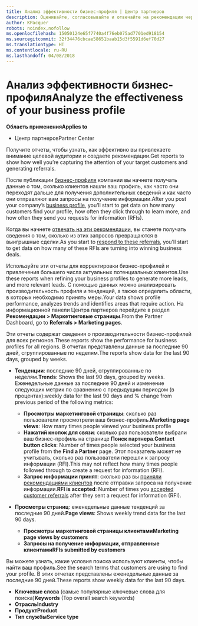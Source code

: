 ```yaml
---
title: Анализ эффективности бизнес-профиля | Центр партнеров
description: Оценивайте, согласовывайте и отвечайте на рекомендации через Центр партнеров.
author: KPacquer
robots: noindex,nofollow
ms.openlocfilehash: 15050124e65f7740a4f76eb075ad7701ed918154
ms.sourcegitcommit: 32f34476cbcae58651baab15d3f5591d6ef70d27
ms.translationtype: HT
ms.contentlocale: ru-RU
ms.lasthandoff: 04/08/2018
---
```

# <a name="analyze-the-effectiveness-of-your-business-profile"></a><span data-ttu-id="fb5d8-103">Анализ эффективности бизнес-профиля</span><span class="sxs-lookup"><span data-stu-id="fb5d8-103">Analyze the effectiveness of your business profile</span></span>
<!-- 
https://go.microsoft.com/fwlink/?linkid=849120
-->

**<span data-ttu-id="fb5d8-104">Область применения</span><span class="sxs-lookup"><span data-stu-id="fb5d8-104">Applies to</span></span>**

-  <span data-ttu-id="fb5d8-105">Центр партнеров</span><span class="sxs-lookup"><span data-stu-id="fb5d8-105">Partner Center</span></span>

<span data-ttu-id="fb5d8-106">Получите отчеты, чтобы узнать, как эффективно вы привлекаете внимание целевой аудитории и создаете рекомендации.</span><span class="sxs-lookup"><span data-stu-id="fb5d8-106">Get reports to show how well you’re capturing the attention of your target customers and generating referrals.</span></span>

<span data-ttu-id="fb5d8-107">После публикации [бизнес-профиля](create-a-marketing-profile.md) компании вы начнете получать данные о том, сколько клиентов нашли ваш профиль, как часто они переходят дальше для получения дополнительных сведений и как часто они отправляют вам запросы на получение информации.</span><span class="sxs-lookup"><span data-stu-id="fb5d8-107">After you post your company’s [business profile](create-a-marketing-profile.md), you’ll start to get data on how many customers find your profile, how often they click through to learn more, and how often they send you requests for information (RFIs).</span></span> 

<span data-ttu-id="fb5d8-108">Когда вы начнете [отвечать на эти рекомендации](responding-to-referrals.md), вы станете получать сведения о том, сколько из этих запросов превращаются в выигрышные сделки.</span><span class="sxs-lookup"><span data-stu-id="fb5d8-108">As you start to [respond to these referrals](responding-to-referrals.md), you’ll start to get data on how many of these RFIs are turning into winning business deals.</span></span>

<span data-ttu-id="fb5d8-109">Используйте эти отчеты для корректировки бизнес-профилей и привлечения большего числа актуальных потенциальных клиентов.</span><span class="sxs-lookup"><span data-stu-id="fb5d8-109">Use these reports when refining your business profiles to generate more leads, and more relevant leads.</span></span> <span data-ttu-id="fb5d8-110">С помощью данных можно анализировать производительность профиля и тенденций, а также определить области, в которых необходимо принять меры.</span><span class="sxs-lookup"><span data-stu-id="fb5d8-110">Your data shows profile performance, analyzes trends and identifies areas that require action.</span></span> <span data-ttu-id="fb5d8-111">На информационной панели Центра партнеров перейдите в раздел **Рекомендации > Маркетинговые страницы**.</span><span class="sxs-lookup"><span data-stu-id="fb5d8-111">From the Partner Dashboard, go to **Referrals > Marketing pages**.</span></span>

<span data-ttu-id="fb5d8-112">Эти отчеты содержат сведения о производительности бизнес-профилей для всех регионов.</span><span class="sxs-lookup"><span data-stu-id="fb5d8-112">These reports show the performance for business profiles for all regions.</span></span> <span data-ttu-id="fb5d8-113">В отчетах представлены данные за последние 90 дней, сгруппированные по неделям.</span><span class="sxs-lookup"><span data-stu-id="fb5d8-113">The reports show data for the last 90 days, grouped by weeks.</span></span>

*  <span data-ttu-id="fb5d8-114">**Тенденции**: последние 90 дней, сгруппированные по неделям.</span><span class="sxs-lookup"><span data-stu-id="fb5d8-114">**Trends**: Shows the last 90 days, grouped by weeks.</span></span> <span data-ttu-id="fb5d8-115">Еженедельные данные за последние 90 дней и изменение следующих метрик по сравнению с предыдущим периодом (в процентах):</span><span class="sxs-lookup"><span data-stu-id="fb5d8-115">weekly data for the last 90 days and % change from previous period of the following metrics:</span></span>

   * <span data-ttu-id="fb5d8-116">**Просмотры маркетинговой страницы**: сколько раз пользователи просмотрели ваш бизнес-профиль.</span><span class="sxs-lookup"><span data-stu-id="fb5d8-116">**Marketing page views**: How many times people viewed your business profile</span></span>
   * <span data-ttu-id="fb5d8-117">**Нажатий кнопок для связи**: сколько раз пользователи выбрали ваш бизнес-профиль на странице **Поиск партнера**.</span><span class="sxs-lookup"><span data-stu-id="fb5d8-117">**Contact button clicks**: Number of times people selected your business profile from the **Find a Partner** page.</span></span> <span data-ttu-id="fb5d8-118">Этот показатель может не учитывать, сколько раз пользователи перешли к запросу информации (RFI).</span><span class="sxs-lookup"><span data-stu-id="fb5d8-118">This may not reflect how many times people followed through to create a request for information (RFI).</span></span>
   * <span data-ttu-id="fb5d8-119">**Запрос информации принят**: сколько раз вы [приняли рекомендациями клиентов](responding-to-referrals.md) после отправки запроса на получение информации.</span><span class="sxs-lookup"><span data-stu-id="fb5d8-119">**RFI is accepted**: Number of times you [accepted customer referrals](responding-to-referrals.md) after they sent a request for information (RFI).</span></span>


*  <span data-ttu-id="fb5d8-120">**Просмотры страниц**: еженедельные данные тенденций за последние 90 дней.</span><span class="sxs-lookup"><span data-stu-id="fb5d8-120">**Page views**: Shows weekly trend data for the last 90 days.</span></span>
   *  **<span data-ttu-id="fb5d8-121">Просмотры маркетинговой страницы клиентами</span><span class="sxs-lookup"><span data-stu-id="fb5d8-121">Marketing page views by customers</span></span>**
   *  **<span data-ttu-id="fb5d8-122">Запросы на получение информации, отправленные клиентами</span><span class="sxs-lookup"><span data-stu-id="fb5d8-122">RFIs submitted by customers</span></span>**

<span data-ttu-id="fb5d8-123">Вы можете узнать, какие условия поиска используют клиенты, чтобы найти ваш профиль.</span><span class="sxs-lookup"><span data-stu-id="fb5d8-123">See the search terms that customers are using to find your profile.</span></span> <span data-ttu-id="fb5d8-124">В этих отчетах представлены еженедельные данные за последние 90 дней.</span><span class="sxs-lookup"><span data-stu-id="fb5d8-124">These reports show weekly data for the last 90 days.</span></span>

*  <span data-ttu-id="fb5d8-125">**Ключевые слова** (самые популярные ключевые слова для поиска)</span><span class="sxs-lookup"><span data-stu-id="fb5d8-125">**Keywords** (Top overall search keywords)</span></span> 
*  **<span data-ttu-id="fb5d8-126">Отрасль</span><span class="sxs-lookup"><span data-stu-id="fb5d8-126">Industry</span></span>**
*  **<span data-ttu-id="fb5d8-127">Продукт</span><span class="sxs-lookup"><span data-stu-id="fb5d8-127">Product</span></span>**
*  **<span data-ttu-id="fb5d8-128">Тип службы</span><span class="sxs-lookup"><span data-stu-id="fb5d8-128">Service type</span></span>**

